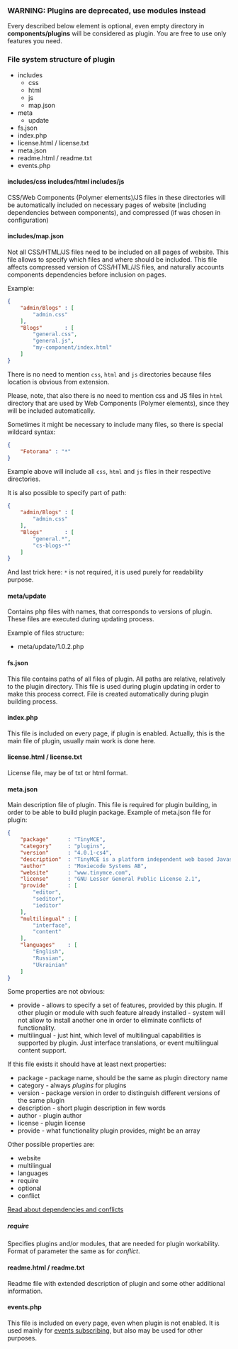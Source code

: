 ### WARNING: Plugins are deprecated, use modules instead

Every described below element is optional, even empty directory in **components/plugins** will be considered as plugin. You are free to use only features you need.

### File system structure of plugin
* includes
  * css
  * html
  * js
  * map.json
* meta
  * update
* fs.json
* index.php
* license.html / license.txt
* meta.json
* readme.html / readme.txt
* events.php

#### includes/css includes/html includes/js
CSS/Web Components (Polymer elements)/JS files in these directories will be automatically included on necessary pages of website (including dependencies between components), and compressed (if was chosen in configuration)

#### includes/map.json
Not all CSS/HTML/JS files need to be included on all pages of website. This file allows to specify which files and where should be included.
This file affects compressed version of CSS/HTML/JS files, and naturally accounts components dependencies before inclusion on pages.

Example:
```json
{
    "admin/Blogs" : [
        "admin.css"
    ],
    "Blogs"       : [
        "general.css",
        "general.js",
        "my-component/index.html"
    ]
}
```

There is no need to mention `css`, `html` and `js` directories because files location is obvious from extension.

Please, note, that also there is no need to mention css and JS files in `html` directory that are used by Web Components (Polymer elements), since they will be included automatically.

Sometimes it might be necessary to include many files, so there is special wildcard syntax:
```json
{
    "Fotorama" : "*"
}
```
Example above will include all `css`, `html` and `js` files in their respective directories.

It is also possible to specify part of path:
```json
{
    "admin/Blogs" : [
        "admin.css"
    ],
    "Blogs"       : [
        "general.*",
        "cs-blogs-*"
    ]
}
```

And last trick here: `*` is not required, it is used purely for readability purpose.

#### meta/update
Contains php files with names, that corresponds to versions of plugin. These files are executed during updating process.

Example of files structure:
* meta/update/1.0.2.php

#### fs.json
This file contains paths of all files of plugin. All paths are relative, relatively to the plugin directory. This file is used during plugin updating in order to make this process correct. File is created automatically during plugin building process.

#### index.php
This file is included on every page, if plugin is enabled. Actually, this is the main file of plugin, usually main work is done here.

#### license.html / license.txt
License file, may be of txt or html format.

#### meta.json
Main description file of plugin. This file is required for plugin building, in order to be able to build plugin package. Example of meta.json file for plugin:
```json
{
	"package"      : "TinyMCE",
	"category"     : "plugins",
	"version"      : "4.0.1-cs4",
	"description"  : "TinyMCE is a platform independent web based Javascript HTML WYSIWYG editor control.",
	"author"       : "Moxiecode Systems AB",
	"website"      : "www.tinymce.com",
	"license"      : "GNU Lesser General Public License 2.1",
	"provide"      : [
		"editor",
		"seditor",
		"ieditor"
	],
	"multilingual" : [
		"interface",
		"content"
	],
	"languages"    : [
		"English",
		"Russian",
		"Ukrainian"
	]
}
```
Some properties are not obvious:
* provide - allows to specify a set of features, provided by this plugin. If other plugin or module with such feature already installed - system will not allow to install another one in order to eliminate conflicts of functionality.
* multilingual - just hint, which level of multilingual capabilities is supported by plugin. Just interface translations, or event multilingual content support.

If this file exists it should have at least next properties:
* package - package name, should be the same as plugin directory name
* category - always *plugins* for plugins
* version - package version in order to distinguish different versions of the same plugin
* description - short plugin description in few words
* author - plugin author
* license - plugin license
* provide - what functionality plugin provides, might be an array

Other possible properties are:
* website
* multilingual
* languages
* require
* optional
* conflict

[Read about dependencies and conflicts](/docs/backend-advanced/Components-dependencies-and-conflicts.md)

##### require
Specifies plugins and/or modules, that are needed for plugin workability. Format of parameter the same as for *conflict*.

#### readme.html / readme.txt
Readme file with extended description of plugin and some other additional information.

#### events.php
This file is included on every page, even when plugin is not enabled. It is used mainly for [events subscribing](/docs/quick-start/Events.md#wiki-subscribing), but also may be used for other purposes.
